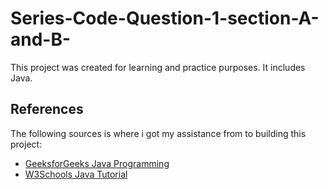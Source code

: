 # Series-Code-Question-1-section-A-and-B-

This project was created for learning and practice purposes. It includes Java.

## References  

The following sources is where i got my assistance from to building this project: 

- [GeeksforGeeks Java Programming](https://www.geeksforgeeks.org/java/)  
- [W3Schools Java Tutorial](https://www.w3schools.com/java/)  

 
 
